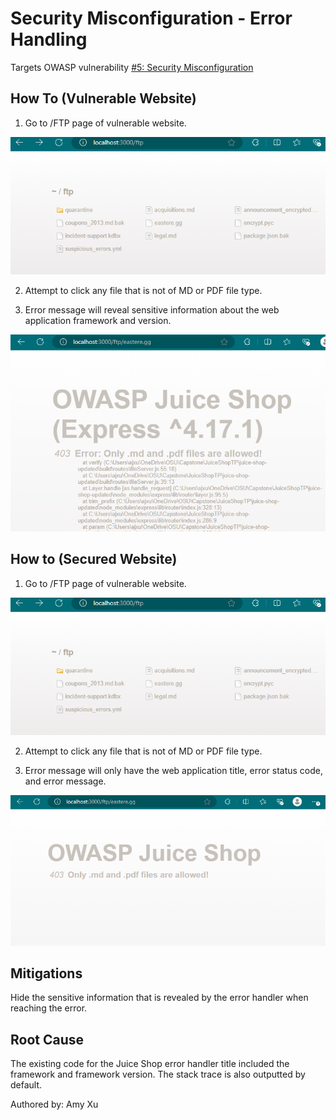 # Security Misconfiguration - Error Handling
Targets OWASP vulnerability [#5: Security Misconfiguration](https://owasp.org/Top10/A05_2021-Security_Misconfiguration/)

## How To (Vulnerable Website)
1. Go to /FTP page of vulnerable website. 
<img src="../how-to-images/security-misconfiguration-ftp.png" width="703">

2. Attempt to click any file that is not of MD or PDF file type.

3. Error message will reveal sensitive information about the web application framework and version. 
<img src="../how-to-images/security-misconfiguration-vulnerable-error.png" width="734">

## How to (Secured Website)
1. Go to /FTP page of vulnerable website. 
<img src="../how-to-images/security-misconfiguration-ftp.png" width="703">

2. Attempt to click any file that is not of MD or PDF file type.

3. Error message will only have the web application title, error status code, and error message. 
<img src="../how-to-images/security-misconfiguration-hardened-error.png" width="825">

## Mitigations
Hide the sensitive information that is revealed by the error handler when reaching the error. 

## Root Cause
The existing code for the Juice Shop error handler title included the framework and framework version. The stack trace is also outputted by default. 


Authored by: Amy Xu